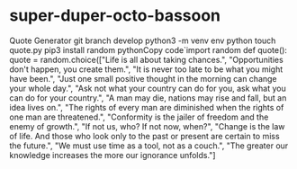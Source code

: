 # super-duper-octo-bassoon
Quote Generator
git branch develop
python3 -m venv env
python touch quote.py
pip3 install random
pythonCopy code`import random
def quote():
 quote = random.choice(["Life is all about taking chances.", "Opportunities don't happen, you create them.", "It is never too late to be what you might have been.", "Just one small positive thought in the morning can change your whole day.", "Ask not what your country can do for you, ask what you can do for your country.", "A man may die, nations may rise and fall, but an idea lives on.", "The rights of every man are diminished when the rights of one man are threatened.", "Conformity is the jailer of freedom and the enemy of growth.", "If not us, who? If not now, when?", "Change is the law of life. And those who look only to the past or present are certain to miss the future.", "We must use time as a tool, not as a couch.", "The greater our knowledge increases the more our ignorance unfolds."]
